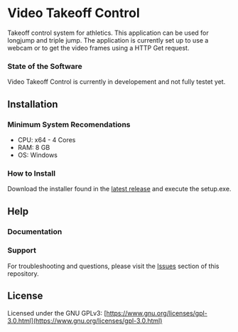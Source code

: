 # Video Takeoff Control
Takeoff control system for athletics. This application can be used for longjump and triple jump.
The application is currently set up to use a webcam or to get the video frames using a HTTP Get request.

### State of the Software
Video Takeoff Control is currently in developement and not fully testet yet.


## Installation
### Minimum System Recomendations
- CPU: x64 - 4 Cores
- RAM: 8 GB
- OS: Windows
### How to Install 
Download the installer found in the [latest release](https://github.com/JanikDohrmann/video-takeoff-control/releases/latest) and execute the setup.exe.

## Help
### Documentation
### Support
For troubleshooting and questions, please visit the [Issues](https://github.com/JanikDohrmann/video-takeoff-control/issues) section of this repository.

## License
Licensed under the GNU GPLv3: [https://www.gnu.org/licenses/gpl-3.0.html](https://www.gnu.org/licenses/gpl-3.0.html)
